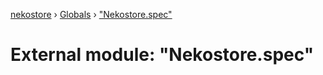 [nekostore](../README.md) › [Globals](../globals.md) › ["Nekostore.spec"](_nekostore_spec_.md)

# External module: "Nekostore.spec"



